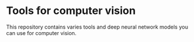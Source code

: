 # Tools for computer vision 

This repository contains varies tools and deep neural network models you can use for computer vision. 
